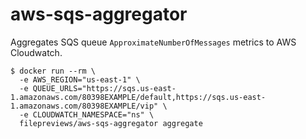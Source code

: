 # aws-sqs-aggregator

Aggregates SQS queue `ApproximateNumberOfMessages` metrics to AWS Cloudwatch.

```
$ docker run --rm \
  -e AWS_REGION="us-east-1" \
  -e QUEUE_URLS="https://sqs.us-east-1.amazonaws.com/80398EXAMPLE/default,https://sqs.us-east-1.amazonaws.com/80398EXAMPLE/vip" \
  -e CLOUDWATCH_NAMESPACE="ns" \
  filepreviews/aws-sqs-aggregator aggregate
```
